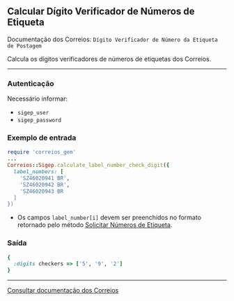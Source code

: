 ## Calcular Dígito Verificador de Números de Etiqueta

Documentação dos Correios: `Dígito Verificador de Número da Etiqueta de Postagem`

Calcula os dígitos verificadores de números de etiquetas dos Correios.

____

### Autenticação
Necessário informar:
* `sigep_user`
* `sigep_password`

### Exemplo de entrada

```ruby
require 'correios_gem'
...
Correios::Sigep.calculate_label_number_check_digit({
  label_numbers: [
    'SZ46020941 BR',
    'SZ46020942 BR',
    'SZ46020943 BR
  ]
})
```
* Os campos `label_number[i]` devem ser preenchidos no formato retornado pelo método [Solicitar Números de Etiqueta](REQUEST_LABEL_NUMBERS.pdf).

### Saída

```ruby
{
  :digits checkers => ['5', '9', '2']
}
```

---

[Consultar documentação dos Correios](CORREIOS_DOCUMENT.pdf)
